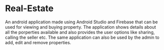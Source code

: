 # Real-Estate

An android application made using Android Studio and Firebase that can be used for viewing and buying property. The application shows details about all the porperties available
and also provides the user options like sharing, calling the seller etc. The same application can also be used by the admin to add, edit and remove properties.

